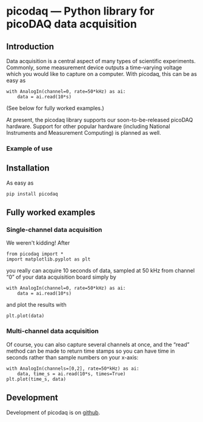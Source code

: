 # picodaq — Python library for picoDAQ data acquisition

## Introduction

Data acquisition is a central aspect of many types of scientific
experiments. Commonly, some measurement device outputs a time-varying
voltage which you would like to capture on a computer. With picodaq,
this can be as easy as

    with AnalogIn(channel=0, rate=50*kHz) as ai:
        data = ai.read(10*s)

(See below for fully worked examples.)

At present, the picodaq library supports our soon-to-be-released
picoDAQ hardware. Support for other popular hardware (including National
Instruments and Measurement Computing) is planned as well.
    
### Example of use



## Installation

As easy as

    pip install picodaq
    

## Fully worked examples

### Single-channel data acquisition

We weren't kidding! After

    from picodaq import *
    import matplotlib.pyplot as plt
    
you really can acquire 10 seconds of data, sampled at 50 kHz from
channel “0” of your data acquisition board simply by

    with AnalogIn(channel=0, rate=50*kHz) as ai:
        data = ai.read(10*s)

and plot the results with

    plt.plot(data)

### Multi-channel data acquisition

Of course, you can also capture several channels at once, and the
“read” method can be made to return time stamps so you can have time
in seconds rather than sample numbers on your x-axis:

    with AnalogIn(channels=[0,2], rate=50*kHz) as ai:
        data, time_s = ai.read(10*s, times=True)
    plt.plot(time_s, data)


## Development

Development of picodaq is on [github](https://github.com/wagenadl/picodaq).
